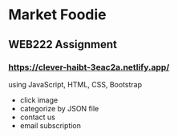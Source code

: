 # Market Foodie  

## WEB222 Assignment  

### https://clever-haibt-3eac2a.netlify.app/  

using JavaScript, HTML, CSS, Bootstrap  
* click image
* categorize by JSON file 
* contact us
* email subscription
